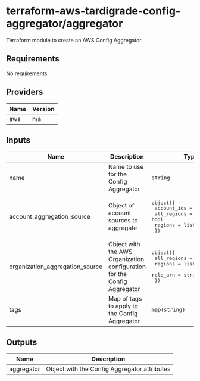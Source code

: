 # terraform-aws-tardigrade-config-aggregator/aggregator

Terraform module to create an AWS Config Aggregator.


<!-- BEGIN TFDOCS -->
## Requirements

No requirements.

## Providers

| Name | Version |
|------|---------|
| aws | n/a |

## Inputs

| Name | Description | Type | Default | Required |
|------|-------------|------|---------|:--------:|
| name | Name to use for the Config Aggregator | `string` | n/a | yes |
| account\_aggregation\_source | Object of account sources to aggregate | <pre>object({<br>    account_ids = list(string)<br>    all_regions = bool<br>    regions     = list(string)<br>  })</pre> | `null` | no |
| organization\_aggregation\_source | Object with the AWS Organization configuration for the Config Aggregator | <pre>object({<br>    all_regions = bool<br>    regions     = list(string)<br>    role_arn    = string<br>  })</pre> | `null` | no |
| tags | Map of tags to apply to the Config Aggregator | `map(string)` | `{}` | no |

## Outputs

| Name | Description |
|------|-------------|
| aggregator | Object with the Config Aggregator attributes |

<!-- END TFDOCS -->
